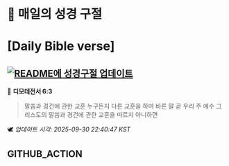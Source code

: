 # 🙏 매일의 성경 구절
# [Daily Bible verse]
## [![README에 성경구절 업데이트](https://github.com/DONGSUKA/first_test/actions/workflows/update-readme-bible.yml/badge.svg)](https://github.com/DONGSUKA/first_test/actions/workflows/update-readme-bible.yml)
<!-- START_BIBLE_VERSE -->
📖 **디모데전서 6:3**
> 말씀과 경건에 관한 교훈 누구든지 다른 교훈을 하며 바른 말 곧 우리 주 예수 그리스도의 말씀과 경건에 관한 교훈을 따르지 아니하면

🕊️ _업데이트 시각: 2025-09-30 22:40:47 KST_
  <!-- END_BIBLE_VERSE -->
## GITHUB_ACTION

